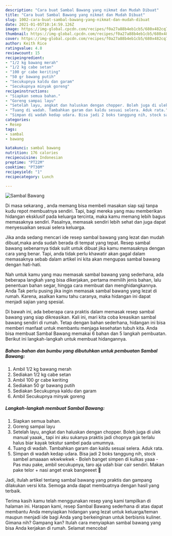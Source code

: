 ```yaml
---
description: "Cara buat Sambal Bawang yang nikmat dan Mudah Dibuat"
title: "Cara buat Sambal Bawang yang nikmat dan Mudah Dibuat"
slug: 1002-cara-buat-sambal-bawang-yang-nikmat-dan-mudah-dibuat
date: 2021-01-05T10:14:59.126Z
image: https://img-global.cpcdn.com/recipes/f0a27a88b4eb1cb5/680x482cq70/sambal-bawang-foto-resep-utama.jpg
thumbnail: https://img-global.cpcdn.com/recipes/f0a27a88b4eb1cb5/680x482cq70/sambal-bawang-foto-resep-utama.jpg
cover: https://img-global.cpcdn.com/recipes/f0a27a88b4eb1cb5/680x482cq70/sambal-bawang-foto-resep-utama.jpg
author: Keith Rice
ratingvalue: 4.8
reviewcount: 15
recipeingredient:
- "1/2 kg bawang merah"
- "1/2 kg cabe setan"
- "100 gr cabe keriting"
- "50 gr bawang putih"
- "Secukupnya kaldu dan garam"
- "Secukupnya minyak goreng"
recipeinstructions:
- "Siapkan semua bahan."
- "Goreng sampai layu"
- "Setelah layu, angkat dan haluskan dengan chopper. Boleh juga di ulek manual yaaak,, tapi ini aku sukanya praktis jadi chopnya gak terlalu halus biar kayak tekstur sambel pada umumnya."
- "Tuang di wadah. Tambahkan garam dan kaldu sesuai selera. Aduk rata."
- "Simpan di wadah kedap udara. Bisa jadi 2 boks tanggung nih, stock sambel amaaaan wkwkwkwk Boleh banget simpen di kulkas yaaa Pas mau pake, ambil secukupnya, taro aja udah biar cair sendiri. Makan pake telor + nasi anget enak bangeeeet 🤤"
categories:
- Resep
tags:
- sambal
- bawang

katakunci: sambal bawang 
nutrition: 176 calories
recipecuisine: Indonesian
preptime: "PT22M"
cooktime: "PT30M"
recipeyield: "1"
recipecategory: Lunch

---
```



![Sambal Bawang](https://img-global.cpcdn.com/recipes/f0a27a88b4eb1cb5/680x482cq70/sambal-bawang-foto-resep-utama.jpg)

Di masa  sekarang , anda memang bisa membeli masakan siap saji tanpa kudu repot membuatnya sendiri. Tapi, bagi mereka yang mau memberikan hidangan eksklusif pada keluarga tercinta, maka kamu memang lebih bagus memasaknya sendiri. Pasalnya, memasak sendiri lebih sehat dan juga dapat menyesuaikan sesuai selera keluarga.

Jika anda sedang mencari ide resep sambal bawang yang lezat dan mudah dibuat,maka anda sudah berada di tempat yang tepat. Resep sambal bawang  sebenarnya tidak sulit untuk dibuat jika kamu memasaknya dengan cara yang benar. Tapi, anda tidak perlu khawatir akan gagal dalam memasaknya 
sebab dalam artikel ini kita akan mengupas sambal bawang dengan hati-hati.  



Nah untuk kamu yang mau memasak sambal bawang yang sederhana, ada beberapa langkah yang bisa dikerjakan, pertama memilih jenis bahan, lalu penentuan bahan segar, hingga cara membuat dan menghidangkannya. Anda Tak perlu pusing jika ingin memasak sambal bawang yang lezat di rumah. Karena, asalkan kamu  tahu caranya, maka hidangan ini dapat menjadi sajian yang spesial.

Di bawah ini, ada beberapa cara praktis  dalam memasak resep sambal bawang yang siap dikreasikan. Kali ini, mari kita coba kreasikan sambal bawang sendiri di rumah. Tetap dengan bahan sederhana, hidangan ini bisa memberi manfaat untuk membantu menjaga kesehatan tubuh kita. Anda bisa membuat Sambal Bawang memakai 6 bahan dan 5 langkah pembuatan. Berikut ini langkah-langkah untuk membuat hidangannya.

<!--inarticleads1-->

##### Bahan-bahan dan bumbu yang dibutuhkan untuk pembuatan Sambal Bawang:

1. Ambil 1/2 kg bawang merah
1. Sediakan 1/2 kg cabe setan
1. Ambil 100 gr cabe keriting
1. Sediakan 50 gr bawang putih
1. Sediakan Secukupnya kaldu dan garam
1. Ambil Secukupnya minyak goreng




<!--inarticleads2-->

##### Langkah-langkah membuat Sambal Bawang:

1. Siapkan semua bahan.
1. Goreng sampai layu
1. Setelah layu, angkat dan haluskan dengan chopper. Boleh juga di ulek manual yaaak,, tapi ini aku sukanya praktis jadi chopnya gak terlalu halus biar kayak tekstur sambel pada umumnya.
1. Tuang di wadah. Tambahkan garam dan kaldu sesuai selera. Aduk rata.
1. Simpan di wadah kedap udara. Bisa jadi 2 boks tanggung nih, stock sambel amaaaan wkwkwkwk - Boleh banget simpen di kulkas yaaa - Pas mau pake, ambil secukupnya, taro aja udah biar cair sendiri. Makan pake telor + nasi anget enak bangeeeet 🤤




Jadi, itulah artikel tentang  sambal bawang  yang praktis dan gampang dilakukan versi kita. Semoga anda dapat membuatnya dengan hasil yang terbaik. 

Terima kasih kamu telah menggunakan resep yang kami tampilkan di halaman ini. Harapan kami, resep  Sambal Bawang sederhana di atas dapat membantu Anda menyiapkan hidangan yang lezat untuk keluarga/teman maupun menjadi ide bagi Anda yang berkeinginan untuk berbisnis kuliner. Gimana nih? Gampang kan? Itulah cara menyiapkan sambal bawang yang bisa Anda kerjakan di rumah. Selamat mencoba!

